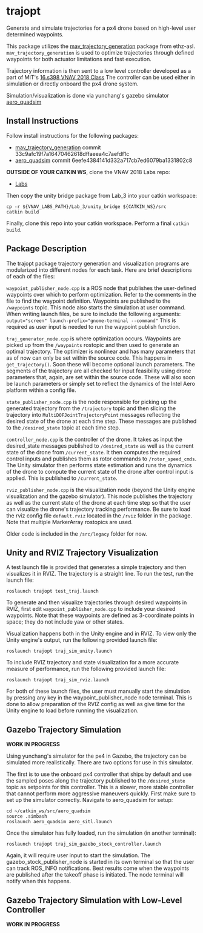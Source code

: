 # trajopt

Generate and simulate trajectories for a px4 drone based on high-level user determined waypoints.

This package utilizes the [mav_trajectory_generation](https://github.com/ethz-asl/mav_trajectory_generation) package from ethz-asl.
``mav_trajectory_generation`` is used to optimize trajectories through defined waypoints for both actuator limitations and fast execution.

Trajectory information is then sent to a low level controller developed as a part of MIT's [16.s398 VNAV 2018 Class](https://github.mit.edu/VNAV2018)
The controller can be used either in simulation or directly onboard the px4 drone system.

Simulation/visualization is done via yunchang's gazebo simulator [aero_quadsim](https://github.mit.edu/yunchang/aero_quadsim)


## Install Instructions

Follow install instructions for the following packages:
* [mav_trajectory_generation](https://github.com/ethz-asl/mav_trajectory_generation) commit 33c9afc19f7a16470462618dffaeea4c7aefdf1c
* [aero_quadsim](https://github.mit.edu/yunchang/aero_quadsim) commit 6eefe4384141d332a717cb7ed6079ba1331802c8

**OUTSIDE OF YOUR CATKIN WS**, clone the VNAV 2018 Labs repo:
* [Labs](https://github.mit.edu/VNAV2018/Labs)

Then copy the unity bridge package from Lab_3 into your catkin workspace:
```
cp -r ${VNAV_LABS_PATH}/Lab_3/unity_bridge ${CATKIN_WS}/src
catkin build
```

Finally, clone this repo into your catkin workspace. Perform a final ``catkin build``.


## Package Description

The trajopt package trajectory generation and visualization programs are modularized into different nodes for each task. Here are brief descriptions of each of the files:

``waypoint_publisher_node.cpp`` is a ROS node that publishes the user-defined waypoints over which to perform optimization. Refer to the comments in the file to find the waypoint definition. Waypoints are published to the ``/waypoints`` topic.
This node also starts the simulation at user command. When writing launch files, be sure to include the following arguments:
``output="screen" launch-prefix="gnome-terminal --command"``
This is required as user input is needed to run the waypoint publish function.

``traj_generator_node.cpp`` is where optimization occurs.  Waypoints are picked up from the ```/waypoints``` rostopic and then used to generate an optimal trajectory.
The optimizer is nonlinear and has many parameters that as of now can only be set within the source code. This happens in ```get_trajectory()```. Soon these will become optional launch parameters.
The segments of the trajectory are all checked for input feasibility using drone parameters that, again, are set within the source code. These will also soon be launch parameters or simply set to reflect the dynamics of the Intel Aero platform within a config file.

``state_publisher_node.cpp`` is the node responsible for picking up the generated trajectory from the ``/trajectory`` topic and then slicing the trajectory into ``MultiDOFJointTrajectoryPoint`` messages reflecting the desired state of the drone at each time step. These messages are published to the ``/desired_state`` topic at each time step.

``controller_node.cpp`` is the controller of the drone. It takes as input the desired_state messages published to ``/desired_state`` as well as the current state of the drone from ``/current_state``. It then computes the required control inputs and publishes them as rotor commands to ``/rotor_speed_cmds``. The Unity simulator then performs state estimation and runs the dynamics of the drone to compute the current state of the drone after control input is applied. This is published to ``/current_state``.

``rviz_publisher_node.cpp`` is the visualization node (beyond the Unity engine visualization and the gazebo simulator). This node publishes the trajectory as well as the current state of the drone at each time step so that the user can visualize the drone's trajectory tracking performance. Be sure to load the rviz config file ``default.rviz`` located in the ``/rviz`` folder in the package. Note that multiple MarkerArray rostopics are used.

Older code is included in the ``/src/legacy`` folder for now.


## Unity and RVIZ Trajectory Visualization

A test launch file is provided that generates a simple trajectory and then visualizes it in RVIZ. The trajectory is a straight line. To run the test, run the launch file:
```
roslaunch trajopt test_traj.launch
```

To generate and then visualize trajectories through desired waypoints in RVIZ, first edit ```waypoint_publisher_node.cpp``` to include your desired waypoints. Note that these waypoints are defined as 3-coordinate points in space; they do not include yaw or other states.

Visualization happens both in the Unity engine and in RVIZ. To view only the Unity engine's output, run the following provided launch file:
```
roslaunch trajopt traj_sim_unity.launch
```

To include RVIZ trajectory and state visualization for a more accurate measure of performance, run the following provided launch file:
```
roslaunch trajopt traj_sim_rviz.launch
```

For both of these launch files, the user must manually start the simulation by pressing any key in the waypoint_publisher_node node terminal. This is done to allow preparation of the RVIZ config as well as give time for the Unity engine to load before running the visualization.


## Gazebo Trajectory Simulation

**WORK IN PROGRESS**

Using yunchang's simulator for the px4 in Gazebo, the trajectory can be simulated more realistically. There are two options for use in this simulator.

The first is to use the onboard px4 controller that ships by default and use the sampled poses along the trajectory published to the ``/desired_state`` topic as setpoints for this controller. This is a slower, more stable controller that cannot perform more aggressive maneuvers quickly.
First make sure to set up the simulator correctly. Navigate to aero_quadsim for setup:
```
cd ~/catkin_ws/src/aero_quadsim
source .simbash
roslaunch aero_quadsim aero_sitl.launch
```

Once the simulator has fully loaded, run the simulation (in another terminal):
```
roslaunch trajopt traj_sim_gazebo_stock_controller.launch
```

Again, it will require user input to start the simulation. The gazebo_stock_publisher_node is started in its own terminal so that the user can track ROS_INFO notifications. Best results come when the waypoints are published after the takeoff phase is initiated. The node terminal will notify when this happens.


## Gazebo Trajectory Simulation with Low-Level Controller

**WORK IN PROGRESS**
